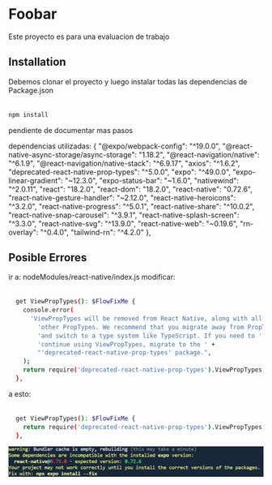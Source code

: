 # Foobar

Este proyecto es para una evaluacion de trabajo 

## Installation

Debemos clonar el proyecto y luego instalar todas las dependencias de Package.json
```bash

npm install
```
pendiente de documentar mas pasos

dependencias utilizadas: 
{
    "@expo/webpack-config": "^19.0.0",
    "@react-native-async-storage/async-storage": "1.18.2",
    "@react-navigation/native": "^6.1.9",
    "@react-navigation/native-stack": "^6.9.17",
    "axios": "^1.6.2",
    "deprecated-react-native-prop-types": "^5.0.0",
    "expo": "^49.0.0",
    "expo-linear-gradient": "~12.3.0",
    "expo-status-bar": "~1.6.0",
    "nativewind": "^2.0.11",
    "react": "18.2.0",
    "react-dom": "18.2.0",
    "react-native": "0.72.6",
    "react-native-gesture-handler": "~2.12.0",
    "react-native-heroicons": "^3.2.0",
    "react-native-progress": "^5.0.1",
    "react-native-share": "^10.0.2",
    "react-native-snap-carousel": "^3.9.1",
    "react-native-splash-screen": "^3.3.0",
    "react-native-svg": "^13.9.0",
    "react-native-web": "~0.19.6",
    "rn-overlay": "^0.4.0",
    "tailwind-rn": "^4.2.0"
  },
## Posible Errores
ir a: 
nodeModules/react-native/index.js
modificar: 
```bash

  get ViewPropTypes(): $FlowFixMe {
    console.error(
      'ViewPropTypes will be removed from React Native, along with all ' +
        'other PropTypes. We recommend that you migrate away from PropTypes ' +
        'and switch to a type system like TypeScript. If you need to ' +
        'continue using ViewPropTypes, migrate to the ' +
        "'deprecated-react-native-prop-types' package.",
    );
    return require('deprecated-react-native-prop-types').ViewPropTypes;
  },
```
a esto:
```bash

  get ViewPropTypes(): $FlowFixMe {
    return require('deprecated-react-native-prop-types').ViewPropTypes;
  },
```

![Se utiliza react-native 0.72.6 debido a su version estable en relacion a las dependencias de las librerias](https://github.com/NotFound21/Movies-App/blob/master/assets/images/react-native.png?raw=true)
